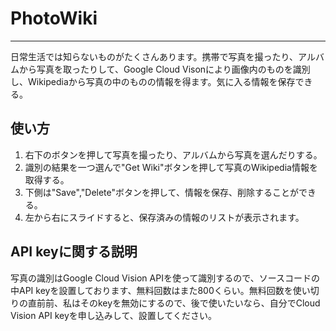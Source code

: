 # PhotoWiki
----
日常生活では知らないものがたくさんあります。携帯で写真を撮ったり、アルバムから写真を取ったりして、Google Cloud Visonにより画像内のものを識別し、Wikipediaから写真の中のものの情報を得ます。気に入る情報を保存できる。
## 使い方
1. 右下のボタンを押して写真を撮ったり、アルバムから写真を選んだりする。
2. 識別の結果を一つ選んで"Get Wiki"ボタンを押して写真のWikipedia情報を取得する。
3. 下側は"Save","Delete"ボタンを押して、情報を保存、削除することができる。
4. 左から右にスライドすると、保存済みの情報のリストが表示されます。

## API keyに関する説明
写真の識別はGoogle Cloud Vision APIを使って識別するので、ソースコードの中API keyを設置しております、無料回数はまた800くらい。無料回数を使い切りの直前前、私はそのkeyを無効にするので、後で使いたいなら、自分でCloud Vision API keyを申し込みして、設置してください。
